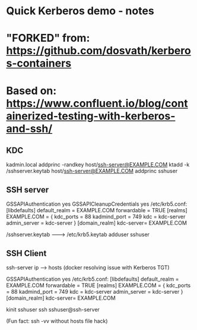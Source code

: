 # Quick Kerberos demo - notes
# "FORKED" from: https://github.com/dosvath/kerberos-containers
# Based on: https://www.confluent.io/blog/containerized-testing-with-kerberos-and-ssh/
## KDC
kadmin.local
addprinc -randkey host/ssh-server@EXAMPLE.COM
ktadd -k /sshserver.keytab host/ssh-server@EXAMPLE.COM
addprinc sshuser

## SSH server
GSSAPIAuthentication yes
GSSAPICleanupCredentials yes
/etc/krb5.conf: 
[libdefaults]
    default_realm = EXAMPLE.COM
    forwardable = TRUE
[realms]
    EXAMPLE.COM = {
            kdc_ports = 88
            kadmind_port = 749
            kdc = kdc-server
            admin_server = kdc-server
    }
[domain_realm]
        kdc-server= EXAMPLE.COM

/sshserver.keytab ---> /etc/krb5.keytab
adduser sshuser

## SSH Client
ssh-server ip --> hosts (docker resolving issue with Kerberos TGT)

GSSAPIAuthentication yes
/etc/krb5.conf: 
[libdefaults]
    default_realm = EXAMPLE.COM
    forwardable = TRUE
[realms]
    EXAMPLE.COM = {
            kdc_ports = 88
            kadmind_port = 749
            kdc = kdc-server
            admin_server = kdc-server
    }
[domain_realm]
        kdc-server= EXAMPLE.COM

kinit sshuser
ssh sshuser@ssh-server

(Fun fact: ssh -vv without hosts file hack)